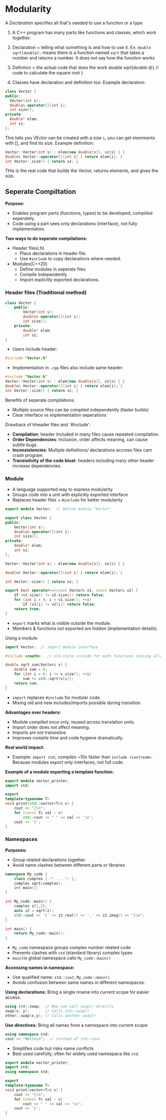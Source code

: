 # Modularity

A *Declaration* specifies all that's needed to use a function or a type

1. A C++ program has many parts like functions and classes, which work together.
2. Declaration = telling what something is and how to use it.
   Ex: `double sqrt(double);` means there is a function named `sqrt` that takes a number and returns a number.
   It does not say how the function works

3. Defintion =  the actual code that does the work
   double sqrt(double d){
    // code to calculate the square root
   }

4. Classes have declaration and definition too:
   Example declaration:
```cpp
class Vector {
public:
  Vector(int s);
  double& operator[](int i);
  int size();
private:
  double* elem;
  int sz;
};

```
This tells you VEctor van be created with a size `s`, you can get elemments with [], and find its size.
Example definition:
```cpp
Vector::Vector(int s) : elem{new double[s]}, sz{s} { }
double& Vector::operator[](int i) { return elem[i]; }
int Vector::size() { return sz; }

```
THis is the real code that builds the Vector, returns elements, and gives the size.

## Seperate Compiltation
**Purpose:**
* Enables program parts (functions, types) to be developed, compiiled seperately.
* Code using a part sees only declarations (interface), not fully implementation.

**Two ways to do seperate compilations:**
* Header files(.h)
  * Place declarations in header file.
  * Use `#include` to copy declarations where needed.
* Modules(C++20)
  * Define modules in seperate files
  * Compile independently
  * Import explicitly exported declarations.
  
### Header files (Traditional method)
```cpp
class Vector {
    public:
        Vector(int s);
        double& operator[](int i);
        int size();
    private:
        double* elem;
        int sz;
}
```
* Users include header:
```cpp
#include "Vector.h"
```
* Implementation  in `.cpp` files also include same header:

```cpp
#include "Vector.h"
Vector::Vector(int s) : elem{new double[s]}, sz{s} { }
double& Vector::operator[](int i) { return elem[i]; }
int Vector::size() { return sz; }
```
Benefits of seperate compilations:
* Multiple source files can be compiled independently (faster builds)
* Clear interface vs implementation seperations

Drawback of hheader files and `#include':
* **Compilation**: header included in many files cause repeated compilation.
* **Order Dependencies**: Inclusion, order affects meaning, can cause subtle bugs. 
* **Inconsistencies**: Multiple definitions/ declarations accross files cam crash program.
* **Transistivity of the code bloat**: headers including many other header increase dependencies.

### Module
* A language supported way to express modularity
* Groups code into a unit with explicitly exported interface
* Replaces header files + `#include` for better modularity.
  
```cpp
export module Vector;  // Define module "Vector"

export class Vector {
public:
    Vector(int s);
    double& operator[](int i);
    int size();
private:
    double* elem;
    int sz;
};

Vector::Vector(int s) : elem{new double[s]}, sz{s} { }

double& Vector::operator[](int i) { return elem[i]; }

int Vector::size() { return sz; }

export bool operator==(const Vector& v1, const Vector& v2) {
    if (v1.size() != v2.size()) return false;
    for (int i = 0; i < v1.size(); ++i)
        if (v1[i] != v2[i]) return false;
    return true;
}
```

* `export` marks what is visible outside the module.
* Members & functions not exported are hidden (implementation details).

Using a module:
```cpp
import Vector;  // import module interface

#include <cmath>   // old-style include for math functions (mixing allowed)

double sqrt_sum(Vector& v) {
    double sum = 0;
    for (int i = 0; i != v.size(); ++i)
        sum += std::sqrt(v[i]);
    return sum;
}

```
* `import` replaces `#include` for modular code.
* Mixing old and new includes/imports possible during transition.

**Advantages over headers:**
* Module compiled once only, reused across translation units.
* Import order does not affect meaning.
* Imports are not transistive.
* Improves compile time and code hygiene dramatically.

**Real world impact:**
* Example:
  `import std;` compiles ~10x faster than `include <iostream>`.
  Because modules export only interfaces, not full code.

**Example of a module exporting a template function:**
```cpp
export module vector_printer;
import std;

export
template<typename T>
void print(std::vector<T>& v) {
    cout << "{\n";
    for (const T& val : v)
        std::cout << " " << val << '\n';
    cout << '}';
}

```

### Namespaces
**Purposes:**
* Group related declarations together.
* Avoid name clashes between different parts or libraries

```cpp
namespace My_code {
    class complex { /* ... */ };
    complex sqrt(complex);
    int main();
}

int My_code::main() {
    complex z{1,2};
    auto z2 = sqrt(z);
    std::cout << '{' << z2.real() << ',' << z2.imag() << "}\n";
}

int main() {
    return My_code::main();
}

```
* `My_code` namespace groups complex number related code
* Prevents clashes with `std` (standard library) complex types
* `main(`in global namespace calls `My_code::main()`

**Accessing names in namespace:**
* Use qualified name:
  `std::cout`, `My_code::main()`
* Avoids confusion between same names in different namespaces.

**Using declarations:**
Bring a single nname into current scope for easier access.

```cpp
using std::swap;  // Now can call swap() directly
swap(x, y);       // Calls std::swap()
other::swap(x,y); // Calls another swap()

```

**Use directives:**
Bring all names from a namespace into current scope:
```cpp
using namespace std;
cout << "Hello\n";  // instead of std::cout

```
* Simplifies code but risks name conflicts
* Best used carefully, often for widely used namespace like `std`.

```cpp
export module vector_printer;
import std;
using namespace std;

export
template<typename T>
void print(vector<T>& v) {
    cout << "{\n";
    for (const T& val : v)
        cout << " " << val << '\n';
    cout << '}';
}

```